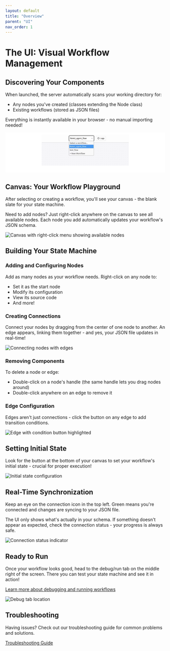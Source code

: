 ```yaml
---
layout: default
title: "Overview"
parent: "UI"
nav_order: 1
---
```


# The UI: Visual Workflow Management

## Discovering Your Components

When launched, the server automatically scans your working directory for:
- Any nodes you've created (classes extending the Node class)
- Existing workflows (stored as JSON files)

Everything is instantly available in your browser - no manual importing needed!

![Workflow selection screen](assets/select_workflow.png)

## Canvas: Your Workflow Playground

After selecting or creating a workflow, you'll see your canvas - the blank slate for your state machine.

Need to add nodes? Just right-click anywhere on the canvas to see all available nodes. Each node you add automatically updates your workflow's JSON schema.

![Canvas with right-click menu showing available nodes]()

## Building Your State Machine

### Adding and Configuring Nodes
Add as many nodes as your workflow needs. Right-click on any node to:
- Set it as the start node
- Modify its configuration
- View its source code
- And more!

### Creating Connections
Connect your nodes by dragging from the center of one node to another. An edge appears, linking them together - and yes, your JSON file updates in real-time!

![Connecting nodes with edges]()

### Removing Components
To delete a node or edge:
- Double-click on a node's handle (the same handle lets you drag nodes around)
- Double-click anywhere on an edge to remove it

### Edge Configuration
Edges aren't just connections - click the button on any edge to add transition conditions.

![Edge with condition button highlighted]()

## Setting Initial State

Look for the button at the bottom of your canvas to set your workflow's initial state - crucial for proper execution!

![Initial state configuration]()

## Real-Time Synchronization

Keep an eye on the connection icon in the top left. Green means you're connected and changes are syncing to your JSON file.

The UI only shows what's actually in your schema. If something doesn't appear as expected, check the connection status - your progress is always safe.

![Connection status indicator]()

## Ready to Run

Once your workflow looks good, head to the debug/run tab on the middle right of the screen. There you can test your state machine and see it in action!

[Learn more about debugging and running workflows]()

![Debug tab location]()

## Troubleshooting

Having issues? Check out our troubleshooting guide for common problems and solutions.

[Troubleshooting Guide]()